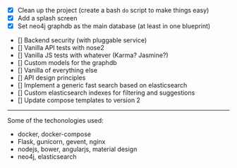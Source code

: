 
- [x] Clean up the project (create a bash `do` script to make things easy)
- [x] Add a splash screen
- [x] Set neo4j graphdb as the main database (at least in one blueprint)
- [] Backend security (with pluggable service)
- [] Vanilla API tests with nose2
- [] Vanilla JS tests with whatever (Karma? Jasmine?)
- [] Custom models for the graphdb
- [] Vanilla of everything else
- [] API design principles
- [] Implement a generic fast search based on elasticsearch
- [] Custom elasticsearch indexes for filtering and suggestions
- [] Update compose templates to version 2

---

Some of the techonologies used:

- docker, docker-compose
- Flask, gunicorn, gevent, nginx
- nodejs, bower, angularjs, material design
- neo4j, elasticsearch
